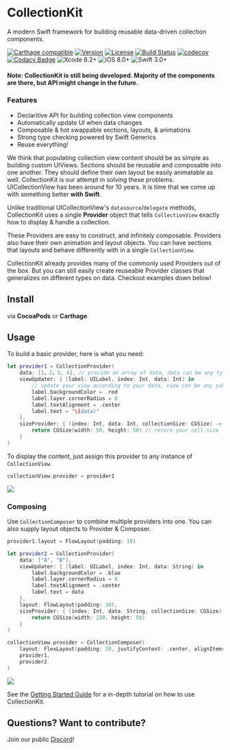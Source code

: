 # CollectionKit

A modern Swift framework for building reusable data-driven collection components.

[![Carthage compatible](https://img.shields.io/badge/Carthage-Compatible-brightgreen.svg?style=flat)](https://github.com/Carthage/Carthage)
[![Version](https://img.shields.io/cocoapods/v/CollectionKit.svg?style=flat)](http://cocoapods.org/pods/CollectionKit)
[![License](https://img.shields.io/cocoapods/l/CollectionKit.svg?style=flat)](https://github.com/SoySauceLab/CollectionKit/blob/master/LICENSE?raw=true)
[![Build Status](https://travis-ci.org/SoySauceLab/CollectionKit.svg?branch=master)](https://travis-ci.org/SoySauceLab/CollectionKit)
[![codecov](https://codecov.io/gh/SoySauceLab/CollectionKit/branch/master/graph/badge.svg)](https://codecov.io/gh/SoySauceLab/CollectionKit)
[![Codacy Badge](https://api.codacy.com/project/badge/Grade/180876d603bf4b47a32cce5384526395)](https://www.codacy.com/app/lkzhao/CollectionKit?utm_source=github.com&utm_medium=referral&utm_content=SoySauceLab/CollectionKit&utm_campaign=badger)
![Xcode 8.2+](https://img.shields.io/badge/Xcode-8.2%2B-blue.svg)
![iOS 8.0+](https://img.shields.io/badge/iOS-8.0%2B-blue.svg)
![Swift 3.0+](https://img.shields.io/badge/Swift-3.0%2B-orange.svg)

#### Note: CollectionKit is still being developed. Majority of the components are there, but API might change in the future.

### Features

* Declaritive API for building collection view components
* Automatically update UI when data changes
* Composable & hot swappable sections, layouts, & animations
* Strong type checking powered by Swift Generics
* Reuse everything!

We think that populating collection view content should be as simple as building custom UIViews. Sections should be reusable and composable into one another. They should define their own layout be easily animatable as well. CollectionKit is our attempt in solving these problems. UICollectionView has been around for 10 years. It is time that we come up with something better **with Swift**.

Unlike traditional UICollectionView's `datasource`/`delegate` methods, CollectionKit uses a single **Provider** object that tells `CollectionView` exactly how to display & handle a collection.

These Providers are easy to construct, and infinitely composable. Providers also have their own animation and layout objects. You can have sections that layouts and behave differently with in a single `CollectionView`.

CollectionKit already provides many of the commonly used Providers out of the box. But you can still easily create reuseable Provider classes that generalizes on different types on data. Checkout examples down below!

## Install

via **CocoaPods** or **Carthage**.

## Usage

To build a basic provider, here is what you need:

```swift
let provider1 = CollectionProvider(
    data: [1，2，3, 4], // provide an array of data, data can be any type
    viewUpdater: { (label: UILabel, index: Int, data: Int) in
        // update your view according to your data, view can be any subclass of UIView
        label.backgroundColor = .red
        label.layer.cornerRadius = 8
        label.textAlignment = .center
        label.text = "\(data)"
    },
    sizeProvider: { (index: Int, data: Int, collectionSize: CGSize) -> CGSize in
        return CGSize(width: 50, height: 50) // return your cell size
    }
)
```

To display the content, just assign this provider to any instance of `CollectionView`.

```swift
collectionView.provider = provider1
```

<img src="https://cdn.rawgit.com/SoySauceLab/CollectionKit/c36d783/Resources/example1.svg" />

### Composing

Use `CollectionComposer` to combine multiple providers into one. You can also supply layout objects to Provider & Composer.

```swift
provider1.layout = FlowLayout(padding: 10)

let provider2 = CollectionProvider(
    data: ["A", "B"],
    viewUpdater: { (label: UILabel, index: Int, data: String) in
        label.backgroundColor = .blue
        label.layer.cornerRadius = 8
        label.textAlignment = .center
        label.text = data
    },
    layout: FlowLayout(padding: 10),
    sizeProvider: { (index: Int, data: String, collectionSize: CGSize) -> CGSize in
        return CGSize(width: 230, height: 50)
    }
)

collectionView.provider = CollectionComposer(
    layout: FlexLayout(padding: 20, justifyContent: .center, alignItems: .center),
    provider1,
    provider2
)
```

<img src="https://cdn.rawgit.com/SoySauceLab/CollectionKit/c36d783/Resources/example2.svg" />


See the [Getting Started Guide]() for a in-depth tutorial on how to use CollectionKit.


## Questions? Want to contribute?

Join our public [Discord](https://discord.gg/e8VSaw4)!
